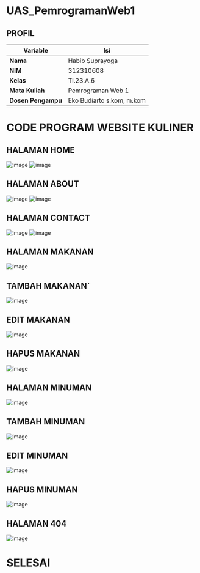 # UAS_PemrogramanWeb1
## PROFIL
| Variable           |             Isi            |
| -------------------|----------------------------|
| **Nama**           |         Habib Suprayoga    |
| **NIM**            |          312310608         |
| **Kelas**          |          TI.23.A.6         |
| **Mata Kuliah**    |      Pemrograman Web 1     |
| **Dosen Pengampu** | Eko Budiarto s.kom, m.kom  |


# CODE PROGRAM WEBSITE KULINER
## HALAMAN HOME
![image](https://github.com/user-attachments/assets/a0295504-6514-4906-b018-b5dfcde93594)
![image](https://github.com/user-attachments/assets/4e92e247-3958-435c-bb64-44b4faa15a83)

## HALAMAN ABOUT
![image](https://github.com/user-attachments/assets/763cac77-8190-422e-b0a0-2e3ff6b66f46)
![image](https://github.com/user-attachments/assets/838a7204-a94c-4baf-82d5-49c66105b4ae)

## HALAMAN CONTACT
![image](https://github.com/user-attachments/assets/69b6f47b-cceb-4f5d-90ce-d52260557fe2)
![image](https://github.com/user-attachments/assets/d041668a-39b1-4651-a65f-2c8148c13f38)

## HALAMAN MAKANAN
![image](https://github.com/user-attachments/assets/fe25bba0-643e-4bdb-9339-03703c29068a)

## TAMBAH MAKANAN`
![image](https://github.com/user-attachments/assets/50a507d1-25ed-4748-beb5-cf66c76c64d5)

## EDIT MAKANAN
![image](https://github.com/user-attachments/assets/c08f1387-cb00-4010-be9d-26af49708b2d)

## HAPUS MAKANAN
![image](https://github.com/user-attachments/assets/4160c4bb-5cac-4edf-8f60-0e415793cd5a)

## HALAMAN MINUMAN
![image](https://github.com/user-attachments/assets/cb8aabb3-9bc5-4318-9052-470b303a6709)

## TAMBAH MINUMAN 
![image](https://github.com/user-attachments/assets/8cffa3bf-bcd9-4fb1-8c76-f044257ace33)

## EDIT MINUMAN
![image](https://github.com/user-attachments/assets/a0f88beb-1196-491e-80ed-743772434c9a)

## HAPUS MINUMAN
![image](https://github.com/user-attachments/assets/577d70f0-9311-4d04-8a66-e34710c4ab3a)

## HALAMAN 404
![image](https://github.com/user-attachments/assets/eb63565f-2068-478f-9c4b-161d89115d67)

# SELESAI
